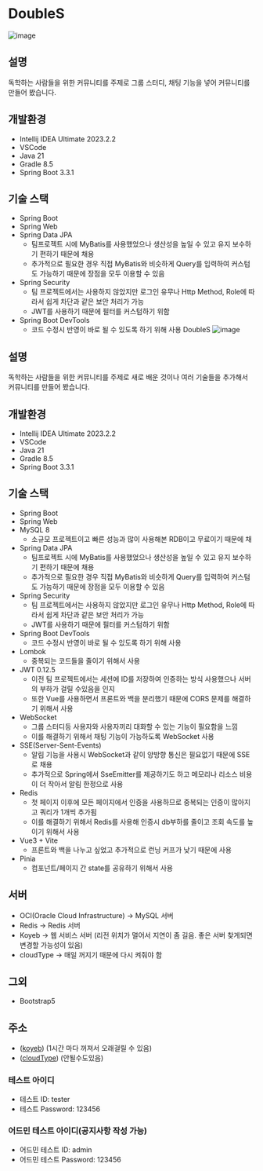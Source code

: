 # DoubleS
![image](https://github.com/user-attachments/assets/d00b3129-6ea4-4810-b2f7-d8f2e90a391f)

## 설명
독학하는 사람들을 위한 커뮤니티를 주제로 그룹 스터디, 채팅 기능을 넣어 커뮤니티를 만들어 봤습니다.

## 개발환경
* Intellij IDEA Ultimate 2023.2.2
* VSCode
* Java 21
* Gradle 8.5
* Spring Boot 3.3.1

## 기술 스택
* Spring Boot
* Spring Web
* Spring Data JPA
  * 팀프로젝트 시에 MyBatis를 사용했었으나 생산성을 높일 수 있고 유지 보수하기 편하기 때문에 채용
  * 추가적으로 필요한 경우 직접 MyBatis와 비슷하게 Query를 입력하여 커스텀도 가능하기 때문에 장점을 모두 이용할 수 있음
* Spring Security
  * 팀 프로젝트에서는 사용하지 않았지만 로그인 유무나 Http Method, Role에 따라서 쉽게 차단과 같은 보안 처리가 가능
  * JWT를 사용하기 때문에 필터를 커스텀하기 위함
* Spring Boot DevTools
  * 코드 수정시 반영이 바로 될 수 있도록 하기 위해 사용 DoubleS
![image](https://github.com/user-attachments/assets/d00b3129-6ea4-4810-b2f7-d8f2e90a391f)

## 설명
독학하는 사람들을 위한 커뮤니티를 주제로 새로 배운 것이나 여러 기술들을 추가해서 커뮤니티를 만들어 봤습니다.

## 개발환경
* Intellij IDEA Ultimate 2023.2.2
* VSCode
* Java 21
* Gradle 8.5
* Spring Boot 3.3.1

## 기술 스택
* Spring Boot
* Spring Web
* MySQL 8
  * 소규모 프로젝트이고 빠른 성능과 많이 사용해본 RDB이고 무료이기 때문에 채
* Spring Data JPA
  * 팀프로젝트 시에 MyBatis를 사용했었으나 생산성을 높일 수 있고 유지 보수하기 편하기 때문에 채용
  * 추가적으로 필요한 경우 직접 MyBatis와 비슷하게 Query를 입력하여 커스텀도 가능하기 때문에 장점을 모두 이용할 수 있음
* Spring Security
  * 팀 프로젝트에서는 사용하지 않았지만 로그인 유무나 Http Method, Role에 따라서 쉽게 차단과 같은 보안 처리가 가능
  * JWT를 사용하기 때문에 필터를 커스텀하기 위함
* Spring Boot DevTools
  * 코드 수정시 반영이 바로 될 수 있도록 하기 위해 사용
* Lombok
  * 중복되는 코드들을 줄이기 위해서 사용
* JWT 0.12.5
  * 이전 팀 프로젝트에서는 세션에 ID를 저장하여 인증하는 방식 사용했으나 서버의 부하가 걸릴 수있음을 인지
  * 또한 Vue를 사용하면서 프론트와 백을 분리했기 때문에 CORS 문제를 해결하기 위해서 사용
* WebSocket
  * 그룹 스터디등 사용자와 사용자끼리 대화할 수 있는 기능이 필요함을 느낌
  * 이를 해결하기 위해서 채팅 기능이 가능하도록 WebSocket 사용
* SSE(Server-Sent-Events)
  * 알림 기능을 사용시 WebSocket과 같이 양방향 통신은 필요없기 때문에 SSE로 채용
  * 추가적으로 Spring에서 SseEmitter를 제공하기도 하고 메모리나 리소스 비용이 더 작아서 알림 한정으로 사용
* Redis
  * 첫 페이지 이후에 모든 페이지에서 인증을 사용하므로 중복되는 인증이 많아지고 쿼리가 1개씩 추가됨
  * 이를 해결하기 위해서 Redis를 사용해 인증시 db부하를 줄이고 조회 속도를 높이기 위해서 사용
* Vue3 + Vite
  * 프론트와 백을 나누고 싶었고 추가적으로 런닝 커프가 낮기 때문에 사용
* Pinia
  * 컴포넌트/페이지 간 state를 공유하기 위해서 사용 

## 서버
* OCI(Oracle Cloud Infrastructure) -> MySQL 서버
* Redis -> Redis 서버
* Koyeb -> 웹 서비스 서버 (리전 위치가 멀어서 지연이 좀 길음. 좋은 서버 찾게되면 변경할 가능성이 있음)
* cloudType -> 매일 꺼지기 때문에 다시 켜줘야 함

## 그외
* Bootstrap5

## 주소
* ([koyeb](https://yeasty-kalie-hyeon-7cf77d77.koyeb.app/login)) (1시간 마다 꺼져서 오래걸릴 수 있음)
* ([cloudType](https://port-0-doubles-lyfraywr77b765d8.sel5.cloudtype.app/login)) (안될수도있음)

### 테스트 아이디
* 테스트 ID: tester
* 테스트 Password: 123456
### 어드민 테스트 아이디(공지사항 작성 가능)
* 어드민 테스트 ID: admin
* 어드민 테스트 Password: 123456
